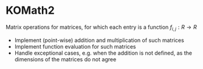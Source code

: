# KOMath2
Matrix operations for matrices, for which each entry is a function $f_{i,j} : R \to R$

- Implement (point-wise) addition and multiplication of such matrices
- Implement function evaluation for such matrices
- Handle exceptional cases, e.g. when the addition is not defined, as the dimensions of the matrices do not agree

